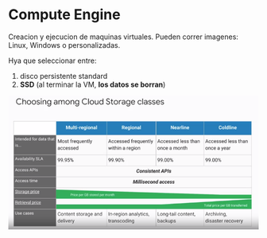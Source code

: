 # Compute Engine
Creacion y ejecucion de maquinas virtuales. Pueden correr imagenes: Linux, Windows o personalizadas.

Hya que seleccionar entre:
1. disco persistente standard 
2. **SSD** (al terminar la VM, **los datos se borran**)


![image8](imgs/8.png)



